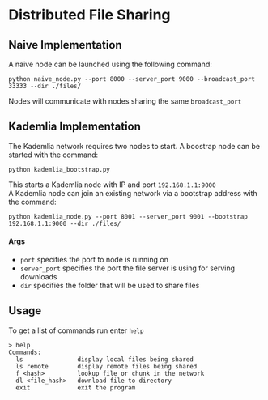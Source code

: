 # Distributed File Sharing

## Naive Implementation
A naive node can be launched using the following command:
```
python naive_node.py --port 8000 --server_port 9000 --broadcast_port 33333 --dir ./files/
```
Nodes will communicate with nodes sharing the same `broadcast_port`

## Kademlia Implementation
The Kademlia network requires two nodes to start. A boostrap node can be started with the command:
```
python kademlia_bootstrap.py
```
This starts a Kademlia node with IP and port `192.168.1.1:9000`<br>
A Kademlia node can join an existing network via a bootstrap address with the command:
```
python kademlia_node.py --port 8001 --server_port 9001 --bootstrap 192.168.1.1:9000 --dir ./files/
```
#### Args
- `port` specifies the port to node is running on
- `server_port` specifies the port the file server is using for serving downloads
- `dir` specifies the folder that will be used to share files

## Usage
To get a list of commands run enter `help`
```
> help
Commands:
  ls               display local files being shared
  ls remote        display remote files being shared
  f <hash>         lookup file or chunk in the network
  dl <file_hash>   download file to directory
  exit             exit the program
```
